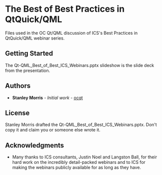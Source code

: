 # The Best of Best Practices in QtQuick/QML

Files used in the OC Qt/QML discussion of ICS's Best Practices in QtQuick/QML webinar series.

## Getting Started

The Qt-QML_Best_of_Best_ICS_Webinars.pptx slideshow is the slide deck from the presentation.

## Authors

* **Stanley Morris** - *Initial work* - [ocqt](https://github.com/ocqt)

## License

Stanley Morris drafted the Qt-QML_Best_of_Best_ICS_Webinars.pptx. Don't copy it and claim you or someone else wrote it.

## Acknowledgments

* Many thanks to ICS consultants, Justin Noel and Langston Ball, for their hard work on the incredibly detail-packed webinars and to ICS for making the webinars publicly available for as long as they have.
